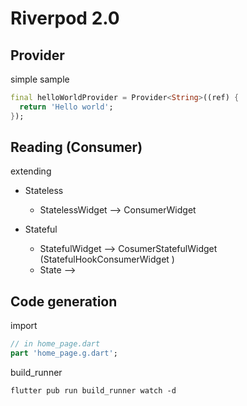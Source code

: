 # Riverpod 2.0

## Provider

simple sample

```dart
final helloWorldProvider = Provider<String>((ref) {
  return 'Hello world';
});
```

## Reading (Consumer)

extending

- Stateless

  - StatelessWidget --> ConsumerWidget

- Stateful
  - StatefulWidget --> CosumerStatefulWidget (StatefulHookConsumerWidget )
  - State -->

## Code generation

import

```dart
// in home_page.dart
part 'home_page.g.dart';
```

build_runner

```console
flutter pub run build_runner watch -d
```
